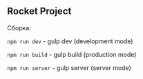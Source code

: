 ## Rocket Project

Сборка:

`npm run dev` - gulp dev (development mode)

`npm run build` - gulp build (production mode)

`npm run server` - gulp server (server mode)